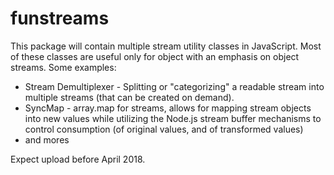 # funstreams  
This package will contain multiple stream utility classes in JavaScript. Most of these classes are useful only for object  with an emphasis on object streams.
Some examples:  
* Stream Demultiplexer - Splitting or "categorizing" a readable stream into multiple streams (that can be created on demand).
* SyncMap - array.map for streams, allows for mapping stream objects into new values while utilizing the Node.js stream buffer mechanisms to control consumption (of original values, and of transformed values)
* and mores 

Expect upload before April 2018.
